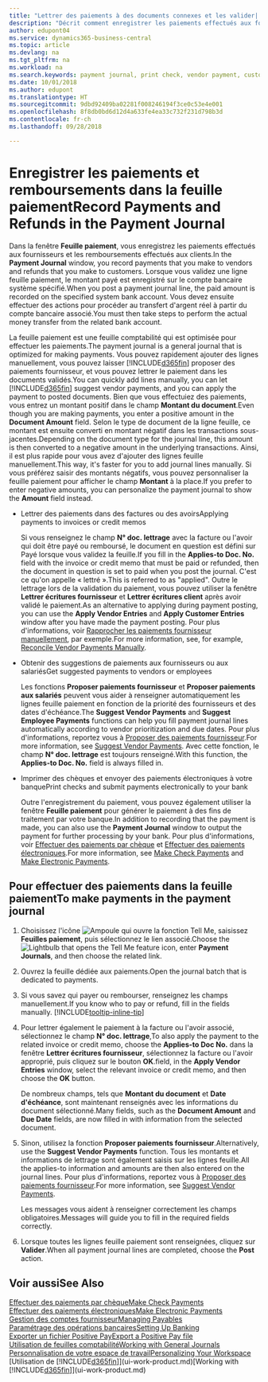```yaml
---
title: "Lettrer des paiements à des documents connexes et les valider| Microsoft Docs"
description: "Décrit comment enregistrer les paiements effectués aux fournisseurs et les remboursements effectués aux clients."
author: edupont04
ms.service: dynamics365-business-central
ms.topic: article
ms.devlang: na
ms.tgt_pltfrm: na
ms.workload: na
ms.search.keywords: payment journal, print check, vendor payment, customer refund, creditor, debt, balance due, AP
ms.date: 10/01/2018
ms.author: edupont
ms.translationtype: HT
ms.sourcegitcommit: 9dbd92409ba02281f008246194f3ce0c53e4e001
ms.openlocfilehash: 8f8db0bd6d12d4a633fe4ea33c732f231d798b3d
ms.contentlocale: fr-ch
ms.lasthandoff: 09/28/2018

---
```

# <a name="record-payments-and-refunds-in-the-payment-journal"></a><span data-ttu-id="d3e7c-103">Enregistrer les paiements et remboursements dans la feuille paiement</span><span class="sxs-lookup"><span data-stu-id="d3e7c-103">Record Payments and Refunds in the Payment Journal</span></span>

<span data-ttu-id="d3e7c-104">Dans la fenêtre **Feuille paiement**, vous enregistrez les paiements effectués aux fournisseurs et les remboursements effectués aux clients.</span><span class="sxs-lookup"><span data-stu-id="d3e7c-104">In the **Payment Journal** window, you record payments that you make to vendors and refunds that you make to customers.</span></span> <span data-ttu-id="d3e7c-105">Lorsque vous validez une ligne feuille paiement, le montant payé est enregistré sur le compte bancaire système spécifié.</span><span class="sxs-lookup"><span data-stu-id="d3e7c-105">When you post a payment journal line, the paid amount is recorded on the specified system bank account.</span></span> <span data-ttu-id="d3e7c-106">Vous devez ensuite effectuer des actions pour procéder au transfert d'argent réel à partir du compte bancaire associé.</span><span class="sxs-lookup"><span data-stu-id="d3e7c-106">You must then take steps to perform the actual money transfer from the related bank account.</span></span>  

<span data-ttu-id="d3e7c-107">La feuille paiement est une feuille comptabilité qui est optimisée pour effectuer les paiements.</span><span class="sxs-lookup"><span data-stu-id="d3e7c-107">The payment journal is a general journal that is optimized for making payments.</span></span> <span data-ttu-id="d3e7c-108">Vous pouvez rapidement ajouter des lignes manuellement, vous pouvez laisser [!INCLUDE[d365fin](includes/d365fin_md.md)] proposer des paiements fournisseur, et vous pouvez lettrer le paiement dans les documents validés.</span><span class="sxs-lookup"><span data-stu-id="d3e7c-108">You can quickly add lines manually, you can let [!INCLUDE[d365fin](includes/d365fin_md.md)] suggest vendor payments, and you can apply the payment to posted documents.</span></span> <span data-ttu-id="d3e7c-109">Bien que vous effectuiez des paiements, vous entrez un montant positif dans le champ **Montant du document**.</span><span class="sxs-lookup"><span data-stu-id="d3e7c-109">Even though you are making payments, you enter a positive amount in the **Document Amount** field.</span></span> <span data-ttu-id="d3e7c-110">Selon le type de document de la ligne feuille, ce montant est ensuite converti en montant négatif dans les transactions sous-jacentes.</span><span class="sxs-lookup"><span data-stu-id="d3e7c-110">Depending on the document type for the journal line, this amount is then converted to a negative amount in the underlying transactions.</span></span> <span data-ttu-id="d3e7c-111">Ainsi, il est plus rapide pour vous avez d'ajouter des lignes feuille manuellement.</span><span class="sxs-lookup"><span data-stu-id="d3e7c-111">This way, it's faster for you to add journal lines manually.</span></span> <span data-ttu-id="d3e7c-112">Si vous préférez saisir des montants négatifs, vous pouvez personnaliser la feuille paiement pour afficher le champ **Montant** à la place.</span><span class="sxs-lookup"><span data-stu-id="d3e7c-112">If you prefer to enter negative amounts, you can personalize the payment journal to show the **Amount** field instead.</span></span>  

- <span data-ttu-id="d3e7c-113">Lettrer des paiements dans des factures ou des avoirs</span><span class="sxs-lookup"><span data-stu-id="d3e7c-113">Applying payments to invoices or credit memos</span></span>

    <span data-ttu-id="d3e7c-114">Si vous renseignez le champ **N° doc. lettrage** avec la facture ou l'avoir qui doit être payé ou remboursé, le document en question est défini sur Payé lorsque vous validez la feuille.</span><span class="sxs-lookup"><span data-stu-id="d3e7c-114">If you fill in the **Applies-to Doc. No.** field with the invoice or credit memo that must be paid or refunded, then the document in question is set to paid when you post the journal.</span></span> <span data-ttu-id="d3e7c-115">C'est ce qu'on appelle « lettré ».</span><span class="sxs-lookup"><span data-stu-id="d3e7c-115">This is referred to as "applied".</span></span> <span data-ttu-id="d3e7c-116">Outre le lettrage lors de la validation du paiement, vous pouvez utiliser la fenêtre **Lettrer écritures fournisseur** et **Lettrer écritures client** après avoir validé le paiement.</span><span class="sxs-lookup"><span data-stu-id="d3e7c-116">As an alternative to applying during payment posting, you can use the **Apply Vendor Entries** and **Apply Customer Entries** window after you have made the payment posting.</span></span> <span data-ttu-id="d3e7c-117">Pour plus d'informations, voir [Rapprocher les paiements fournisseur manuellement](payables-how-apply-purchase-transactions-manually.md), par exemple.</span><span class="sxs-lookup"><span data-stu-id="d3e7c-117">For more information, see, for example, [Reconcile Vendor Payments Manually](payables-how-apply-purchase-transactions-manually.md).</span></span>  

- <span data-ttu-id="d3e7c-118">Obtenir des suggestions de paiements aux fournisseurs ou aux salariés</span><span class="sxs-lookup"><span data-stu-id="d3e7c-118">Get suggested payments to vendors or employees</span></span> 

    <span data-ttu-id="d3e7c-119">Les fonctions **Proposer paiements fournisseur** et **Proposer paiements aux salariés** peuvent vous aider à renseigner automatiquement les lignes feuille paiement en fonction de la priorité des fournisseurs et des dates d'échéance.</span><span class="sxs-lookup"><span data-stu-id="d3e7c-119">The **Suggest Vendor Payments** and **Suggest Employee Payments** functions can help you fill payment journal lines automatically according to vendor prioritization and due dates.</span></span> <span data-ttu-id="d3e7c-120">Pour plus d'informations, reportez vous à [Proposer des paiements fournisseur](payables-how-suggest-vendor-payments.md).</span><span class="sxs-lookup"><span data-stu-id="d3e7c-120">For more information, see [Suggest Vendor Payments](payables-how-suggest-vendor-payments.md).</span></span> <span data-ttu-id="d3e7c-121">Avec cette fonction, le champ **N° doc. lettrage** est toujours renseigné.</span><span class="sxs-lookup"><span data-stu-id="d3e7c-121">With this function, the **Applies-to Doc. No.** field is always filled in.</span></span>  

- <span data-ttu-id="d3e7c-122">Imprimer des chèques et envoyer des paiements électroniques à votre banque</span><span class="sxs-lookup"><span data-stu-id="d3e7c-122">Print checks and submit payments electronically to your bank</span></span>

    <span data-ttu-id="d3e7c-123">Outre l'enregistrement du paiement, vous pouvez également utiliser la fenêtre **Feuille paiement** pour générer le paiement à des fins de traitement par votre banque.</span><span class="sxs-lookup"><span data-stu-id="d3e7c-123">In addition to recording that the payment is made, you can also use the **Payment Journal** window to output the payment for further processing by your bank.</span></span> <span data-ttu-id="d3e7c-124">Pour plus d'informations, voir [Effectuer des paiements par chèque](payables-how-work-checks.md) et [Effectuer des paiements électroniques](payables-how-export-payments-bank-file.md).</span><span class="sxs-lookup"><span data-stu-id="d3e7c-124">For more information, see [Make Check Payments](payables-how-work-checks.md) and [Make Electronic Payments](payables-how-export-payments-bank-file.md).</span></span>  

## <a name="to-make-payments-in-the-payment-journal"></a><span data-ttu-id="d3e7c-125">Pour effectuer des paiements dans la feuille paiement</span><span class="sxs-lookup"><span data-stu-id="d3e7c-125">To make payments in the payment journal</span></span> 

1. <span data-ttu-id="d3e7c-126">Choisissez l'icône ![Ampoule qui ouvre la fonction Tell Me](media/ui-search/search_small.png "Dites-moi ce que vous voulez faire"), saisissez **Feuilles paiement**, puis sélectionnez le lien associé.</span><span class="sxs-lookup"><span data-stu-id="d3e7c-126">Choose the ![Lightbulb that opens the Tell Me feature](media/ui-search/search_small.png "Tell me what you want to do") icon, enter **Payment Journals**, and then choose the related link.</span></span>
2. <span data-ttu-id="d3e7c-127">Ouvrez la feuille dédiée aux paiements.</span><span class="sxs-lookup"><span data-stu-id="d3e7c-127">Open the journal batch that is dedicated to payments.</span></span>
3. <span data-ttu-id="d3e7c-128">Si vous savez qui payer ou rembourser, renseignez les champs manuellement.</span><span class="sxs-lookup"><span data-stu-id="d3e7c-128">If you know who to pay or refund, fill in the fields manually.</span></span> [!INCLUDE[tooltip-inline-tip](includes/tooltip-inline-tip_md.md)]
4. <span data-ttu-id="d3e7c-129">Pour lettrer également le paiement à la facture ou l'avoir associé, sélectionnez le champ **N° doc. lettrage**,</span><span class="sxs-lookup"><span data-stu-id="d3e7c-129">To also apply the payment to the related invoice or credit memo, choose the **Applies-to Doc No.**</span></span> <span data-ttu-id="d3e7c-130">dans la fenêtre **Lettrer écritures fournisseur**, sélectionnez la facture ou l'avoir approprié, puis cliquez sur le bouton **OK**.</span><span class="sxs-lookup"><span data-stu-id="d3e7c-130">field, in the **Apply Vendor Entries** window, select the relevant invoice or credit memo, and then choose the **OK** button.</span></span>

    <span data-ttu-id="d3e7c-131">De nombreux champs, tels que **Montant du document** et **Date d'échéance**, sont maintenant renseignés avec les informations du document sélectionné.</span><span class="sxs-lookup"><span data-stu-id="d3e7c-131">Many fields, such as the **Document Amount** and **Due Date** fields, are now filled in with information from the selected document.</span></span>
5. <span data-ttu-id="d3e7c-132">Sinon, utilisez la fonction **Proposer paiements fournisseur**.</span><span class="sxs-lookup"><span data-stu-id="d3e7c-132">Alternatively, use the **Suggest Vendor Payments** function.</span></span> <span data-ttu-id="d3e7c-133">Tous les montants et informations de lettrage sont également saisis sur les lignes feuille.</span><span class="sxs-lookup"><span data-stu-id="d3e7c-133">All the applies-to information and amounts are then also entered on the journal lines.</span></span> <span data-ttu-id="d3e7c-134">Pour plus d'informations, reportez vous à [Proposer des paiements fournisseur](payables-how-suggest-vendor-payments.md).</span><span class="sxs-lookup"><span data-stu-id="d3e7c-134">For more information, see [Suggest Vendor Payments](payables-how-suggest-vendor-payments.md).</span></span>

    <span data-ttu-id="d3e7c-135">Les messages vous aident à renseigner correctement les champs obligatoires.</span><span class="sxs-lookup"><span data-stu-id="d3e7c-135">Messages will guide you to fill in the required fields correctly.</span></span>
6.  <span data-ttu-id="d3e7c-136">Lorsque toutes les lignes feuille paiement sont renseignées, cliquez sur **Valider**.</span><span class="sxs-lookup"><span data-stu-id="d3e7c-136">When all payment journal lines are completed, choose the **Post** action.</span></span>

## <a name="see-also"></a><span data-ttu-id="d3e7c-137">Voir aussi</span><span class="sxs-lookup"><span data-stu-id="d3e7c-137">See Also</span></span>
[<span data-ttu-id="d3e7c-138">Effectuer des paiements par chèque</span><span class="sxs-lookup"><span data-stu-id="d3e7c-138">Make Check Payments</span></span>](payables-how-work-checks.md)  
[<span data-ttu-id="d3e7c-139">Effectuer des paiements électroniques</span><span class="sxs-lookup"><span data-stu-id="d3e7c-139">Make Electronic Payments</span></span>](payables-how-export-payments-bank-file.md)  
[<span data-ttu-id="d3e7c-140">Gestion des comptes fournisseur</span><span class="sxs-lookup"><span data-stu-id="d3e7c-140">Managing Payables</span></span>](payables-manage-payables.md)  
[<span data-ttu-id="d3e7c-141">Paramétrage des opérations bancaires</span><span class="sxs-lookup"><span data-stu-id="d3e7c-141">Setting Up Banking</span></span>](bank-setup-banking.md)  
[<span data-ttu-id="d3e7c-142">Exporter un fichier Positive Pay</span><span class="sxs-lookup"><span data-stu-id="d3e7c-142">Export a Positive Pay file</span></span>](finance-how-positive-pay.md)  
[<span data-ttu-id="d3e7c-143">Utilisation de feuilles comptabilité</span><span class="sxs-lookup"><span data-stu-id="d3e7c-143">Working with General Journals</span></span>](ui-work-general-journals.md)  
[<span data-ttu-id="d3e7c-144">Personnalisation de votre espace de travail</span><span class="sxs-lookup"><span data-stu-id="d3e7c-144">Personalizing Your Workspace</span></span>](ui-personalization-user.md)  
<span data-ttu-id="d3e7c-145">[Utilisation de [!INCLUDE[d365fin](includes/d365fin_md.md)]](ui-work-product.md)</span><span class="sxs-lookup"><span data-stu-id="d3e7c-145">[Working with [!INCLUDE[d365fin](includes/d365fin_md.md)]](ui-work-product.md)</span></span>  

